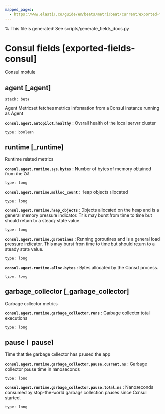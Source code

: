```yaml
---
mapped_pages:
  - https://www.elastic.co/guide/en/beats/metricbeat/current/exported-fields-consul.html
---
```


% This file is generated! See scripts/generate_fields_docs.py

# Consul fields [exported-fields-consul]

Consul module

## agent [_agent]

```{applies_to}
stack: beta
```

Agent Metricset fetches metrics information from a Consul instance running as Agent

**`consul.agent.autopilot.healthy`**
:   Overall health of the local server cluster

    type: boolean


## runtime [_runtime]

Runtime related metrics

**`consul.agent.runtime.sys.bytes`**
:   Number of bytes of memory obtained from the OS.

    type: long


**`consul.agent.runtime.malloc_count`**
:   Heap objects allocated

    type: long


**`consul.agent.runtime.heap_objects`**
:   Objects allocated on the heap and is a general memory pressure indicator. This may burst from time to time but should return to a steady state value.

    type: long


**`consul.agent.runtime.goroutines`**
:   Running goroutines and is a general load pressure indicator. This may burst from time to time but should return to a steady state value.

    type: long


**`consul.agent.runtime.alloc.bytes`**
:   Bytes allocated by the Consul process.

    type: long


## garbage_collector [_garbage_collector]

Garbage collector metrics

**`consul.agent.runtime.garbage_collector.runs`**
:   Garbage collector total executions

    type: long


## pause [_pause]

Time that the garbage collector has paused the app

**`consul.agent.runtime.garbage_collector.pause.current.ns`**
:   Garbage collector pause time in nanoseconds

    type: long


**`consul.agent.runtime.garbage_collector.pause.total.ns`**
:   Nanoseconds consumed by stop-the-world garbage collection pauses since Consul started.

    type: long


